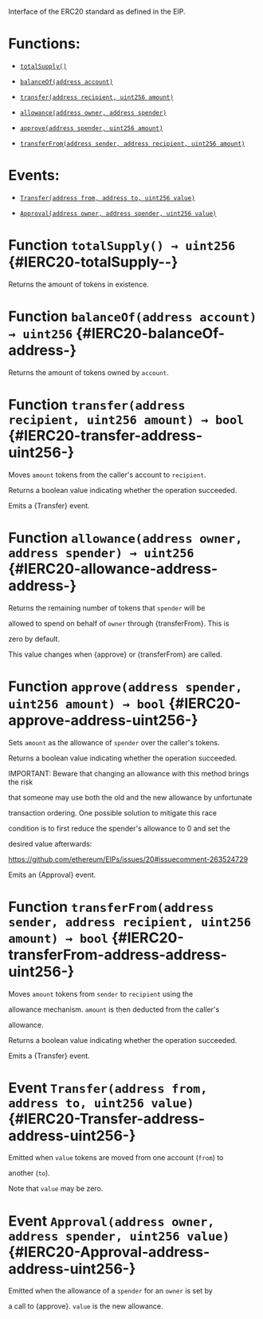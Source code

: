 Interface of the ERC20 standard as defined in the EIP.

# Functions:

- [`totalSupply()`](#IERC20-totalSupply--)

- [`balanceOf(address account)`](#IERC20-balanceOf-address-)

- [`transfer(address recipient, uint256 amount)`](#IERC20-transfer-address-uint256-)

- [`allowance(address owner, address spender)`](#IERC20-allowance-address-address-)

- [`approve(address spender, uint256 amount)`](#IERC20-approve-address-uint256-)

- [`transferFrom(address sender, address recipient, uint256 amount)`](#IERC20-transferFrom-address-address-uint256-)

# Events:

- [`Transfer(address from, address to, uint256 value)`](#IERC20-Transfer-address-address-uint256-)

- [`Approval(address owner, address spender, uint256 value)`](#IERC20-Approval-address-address-uint256-)

# Function `totalSupply() → uint256` {#IERC20-totalSupply--}

Returns the amount of tokens in existence.

# Function `balanceOf(address account) → uint256` {#IERC20-balanceOf-address-}

Returns the amount of tokens owned by `account`.

# Function `transfer(address recipient, uint256 amount) → bool` {#IERC20-transfer-address-uint256-}

Moves `amount` tokens from the caller's account to `recipient`.

Returns a boolean value indicating whether the operation succeeded.

Emits a {Transfer} event.

# Function `allowance(address owner, address spender) → uint256` {#IERC20-allowance-address-address-}

Returns the remaining number of tokens that `spender` will be

allowed to spend on behalf of `owner` through {transferFrom}. This is

zero by default.

This value changes when {approve} or {transferFrom} are called.

# Function `approve(address spender, uint256 amount) → bool` {#IERC20-approve-address-uint256-}

Sets `amount` as the allowance of `spender` over the caller's tokens.

Returns a boolean value indicating whether the operation succeeded.

IMPORTANT: Beware that changing an allowance with this method brings the risk

that someone may use both the old and the new allowance by unfortunate

transaction ordering. One possible solution to mitigate this race

condition is to first reduce the spender's allowance to 0 and set the

desired value afterwards:

https://github.com/ethereum/EIPs/issues/20#issuecomment-263524729

Emits an {Approval} event.

# Function `transferFrom(address sender, address recipient, uint256 amount) → bool` {#IERC20-transferFrom-address-address-uint256-}

Moves `amount` tokens from `sender` to `recipient` using the

allowance mechanism. `amount` is then deducted from the caller's

allowance.

Returns a boolean value indicating whether the operation succeeded.

Emits a {Transfer} event.

# Event `Transfer(address from, address to, uint256 value)` {#IERC20-Transfer-address-address-uint256-}

Emitted when `value` tokens are moved from one account (`from`) to

another (`to`).

Note that `value` may be zero.

# Event `Approval(address owner, address spender, uint256 value)` {#IERC20-Approval-address-address-uint256-}

Emitted when the allowance of a `spender` for an `owner` is set by

a call to {approve}. `value` is the new allowance.
